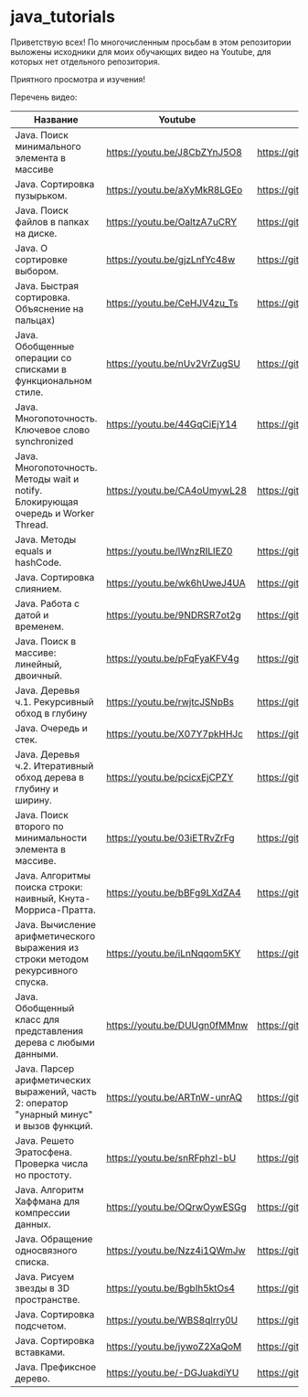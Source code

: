 # java_tutorials
Приветствую всех! 
По многочисленным просьбам в этом репозитории выложены исходники для моих обучающих видео на Youtube, для которых нет отдельного репозитория.

Приятного просмотра и изучения!

Перечень видео:

Название|Youtube|Исходники
--------|-------|---------
 Java. Поиск минимального элемента в массиве|https://youtu.be/J8CbZYnJ5O8|https://github.com/Arhiser/java_tutorials/blob/master/src/ru/arhiser/minimal/Main.java
 Java. Сортировка пузырьком.|https://youtu.be/aXyMkR8LGEo|https://github.com/Arhiser/java_tutorials/blob/master/src/ru/arhiser/sort/BubbleSort.java
 Java. Поиск файлов в папках на диске.|https://youtu.be/OaltzA7uCRY|https://github.com/Arhiser/java_tutorials/blob/master/src/ru/arhiser/file_search/files.java
 Java. О сортировке выбором.|https://youtu.be/gjzLnfYc48w|https://github.com/Arhiser/java_tutorials/blob/master/src/ru/arhiser/sort/SelectionSort.java
 Java. Быстрая сортировка. Объяснение на пальцах)|https://youtu.be/CeHJV4zu_Ts|https://github.com/Arhiser/java_tutorials/blob/master/src/ru/arhiser/sort/QuickSort.java
 Java. Обобщенные операции со списками в функциональном стиле.|https://youtu.be/nUv2VrZugSU|https://github.com/Arhiser/java_tutorials/tree/master/src/ru/arhiser/funcops
 Java. Многопоточность. Ключевое слово synchronized|https://youtu.be/44GqCiEjY14|https://github.com/Arhiser/java_tutorials/blob/master/src/ru/arhiser/multithreading/synchro/Syncro.java
 Java. Многопоточность. Методы wait и notify. Блокирующая очередь и Worker Thread.|https://youtu.be/CA4oUmywL28|https://github.com/Arhiser/java_tutorials/tree/master/src/ru/arhiser/multithreading/queue
 Java. Методы equals и hashCode.|https://youtu.be/lWnzRILIEZ0|https://github.com/Arhiser/java_tutorials/tree/master/src/ru/arhiser/equals
 Java. Сортировка слиянием.|https://youtu.be/wk6hUweJ4UA|https://github.com/Arhiser/java_tutorials/blob/master/src/ru/arhiser/sort/MergeSort.java
 Java. Работа с датой и временем.|https://youtu.be/9NDRSR7ot2g|https://github.com/Arhiser/java_tutorials/tree/master/src/ru/arhiser/time
 Java. Поиск в массиве: линейный, двоичный.|https://youtu.be/pFqFyaKFV4g|https://github.com/Arhiser/java_tutorials/blob/master/src/ru/arhiser/search/Search.java
Java. Деревья ч.1. Рекурсивный обход в глубину|https://youtu.be/rwjtcJSNpBs|https://github.com/Arhiser/java_tutorials/blob/master/src/ru/arhiser/tree1/tree.java
Java. Очередь и стек.|https://youtu.be/X07Y7pkHHJc|https://github.com/Arhiser/java_tutorials/tree/master/src/ru/arhiser/stack
Java. Деревья ч.2. Итеративный обход дерева в глубину и ширину.|https://youtu.be/pcicxEjCPZY|https://github.com/Arhiser/java_tutorials/tree/master/src/ru/arhiser/tree2
Java. Поиск второго по минимальности элемента в массиве.|https://youtu.be/03iETRvZrFg|https://github.com/Arhiser/java_tutorials/blob/master/src/ru/arhiser/second_minimal/Main.java
Java. Алгоритмы поиска строки: наивный, Кнута-Морриса-Пратта.|https://youtu.be/bBFg9LXdZA4|https://github.com/Arhiser/java_tutorials/blob/master/src/ru/arhiser/string_search/Main.java
Java. Вычисление арифметического выражения из строки методом рекурсивного спуска.|https://youtu.be/iLnNqqom5KY|https://github.com/Arhiser/java_tutorials/blob/master/src/ru/arhiser/parser/Main.java
Java. Обобщенный класс для представления дерева с любыми данными.|https://youtu.be/DUUgn0fMMnw|https://github.com/Arhiser/java_tutorials/tree/master/src/ru/arhiser/tree3
Java. Парсер арифметических выражений, часть 2: оператор "унарный минус" и вызов функций.|https://youtu.be/ARTnW-unrAQ|https://github.com/Arhiser/java_tutorials/blob/master/src/ru/arhiser/parserfunc/Main.java
Java. Решето Эратосфена. Проверка числа но простоту.|https://youtu.be/snRFphzl-bU|https://github.com/Arhiser/java_tutorials/tree/master/src/ru/arhiser/primenums
Java. Алгоритм Хаффмана для компрессии данных.|https://youtu.be/OQrwOywESGg|https://github.com/Arhiser/java_tutorials/blob/master/src/ru/arhiser/huffman/Main.java
Java. Обращение односвязного списка.|https://youtu.be/Nzz4i1QWmJw|https://github.com/Arhiser/java_tutorials/blob/master/src/ru/arhiser/linkedlist/Main.java
Java. Рисуем звезды в 3D пространстве.|https://youtu.be/BgbIh5ktOs4|https://github.com/Arhiser/java_tutorials/tree/master/src/ru/arhiser/stars
Java. Сортировка подсчетом.|https://youtu.be/WBS8qlrry0U|https://github.com/Arhiser/java_tutorials/tree/master/src/ru/arhiser/sort/count
Java. Сортировка вставками.|https://youtu.be/jywoZ2XaQoM|https://github.com/Arhiser/java_tutorials/blob/master/src/ru/arhiser/sort/insertion/InsertionSort.java
Java. Префиксное дерево.|https://youtu.be/-DGJuakdiYU|https://github.com/Arhiser/java_tutorials/blob/master/src/ru/arhiser/prefix_tree/Main.java
